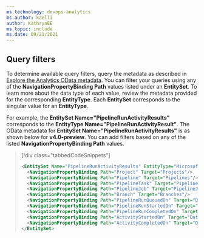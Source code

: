 ```yaml
---
ms.technology: devops-analytics
ms.author: kaelli
author: KathrynEE
ms.topic: include
ms.date: 09/21/2021
---
```


## Query filters

To determine available query filters, query the metadata as described in [Explore the Analytics OData metadata](../../extend-analytics/analytics-metadata.md). You can filter your queries using any of the **NavigationPropertyBinding Path** values listed under an **EntitySet**. To learn more about the data type of each value, review the metadata provided for the corresponding **EntityType**. Each **EntitySet** corresponds to the singular value for an **EntityType**.  

 For example, the **EntitySet Name="PipelineRunActivityResults"** corresponds to the **EntityType Name="PipelineRunActivityResult"**. The OData metadata for **EntitySet Name="PipelineRunActivityResults"** is as shown below for **v4.0-preview**.  You can add filters based on any of the listed **NavigationPropertyBinding Path** values. 

> [!div class="tabbedCodeSnippets"]
> ```XML
> <EntitySet Name="PipelineRunActivityResults" EntityType="Microsoft.VisualStudio.Services.Analytics.Model.PipelineRunActivityResult">
> 	<NavigationPropertyBinding Path="Project" Target="Projects"/>
> 	<NavigationPropertyBinding Path="Pipeline" Target="Pipelines"/>
> 	<NavigationPropertyBinding Path="PipelineTask" Target="PipelineTasks"/>
> 	<NavigationPropertyBinding Path="PipelineJob" Target="PipelineJobs"/>
> 	<NavigationPropertyBinding Path="Branch" Target="Branches"/>
> 	<NavigationPropertyBinding Path="PipelineRunQueuedOn" Target="Dates"/>
> 	<NavigationPropertyBinding Path="PipelineRunStartedOn" Target="Dates"/>
> 	<NavigationPropertyBinding Path="PipelineRunCompletedOn" Target="Dates"/>
> 	<NavigationPropertyBinding Path="ActivityStartedOn" Target="Dates"/>
> 	<NavigationPropertyBinding Path="ActivityCompletedOn" Target="Dates"/>
> </EntitySet>
> ```


